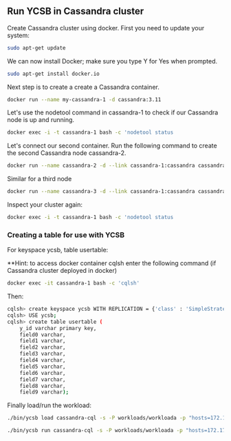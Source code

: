 ## Run YCSB in Cassandra cluster

Create Cassandra cluster using docker. First you need to update your system:

```sh
sudo apt-get update
```

We can now install Docker; make sure you type Y for Yes when prompted.

```sh
sudo apt-get install docker.io
```

Next step is to create a create a Cassandra container.

```sh
docker run --name my-cassandra-1 -d cassandra:3.11
```

Let's use the nodetool command in cassandra-1 to check if our Cassandra node is up and running.

```sh
docker exec -i -t cassandra-1 bash -c 'nodetool status
```

Let's connect our second container. Run the following command to create the second Cassandra node cassandra-2.

```sh
docker run --name cassandra-2 -d --link cassandra-1:cassandra cassandra:3.11
```

Similar for a third node

```sh
docker run --name cassandra-3 -d --link cassandra-1:cassandra cassandra:3.11
```

Inspect your cluster again:

```sh
docker exec -i -t cassandra-1 bash -c 'nodetool status
```

### Creating a table for use with YCSB

For keyspace ycsb, table usertable:

**Hint: to access docker container cqlsh enter the following command (if Cassandra cluster deployed in docker)

```sh
docker exec -it cassandra-1 bash -c 'cqlsh'
```

Then:

```sh
cqlsh> create keyspace ycsb WITH REPLICATION = {'class' : 'SimpleStrategy', 'replication_factor': 3 };
cqlsh> USE ycsb;
cqlsh> create table usertable (
    y_id varchar primary key,
    field0 varchar,
    field1 varchar,
    field2 varchar,
    field3 varchar,
    field4 varchar,
    field5 varchar,
    field6 varchar,
    field7 varchar,
    field8 varchar,
    field9 varchar);
```

Finally load/run the workload:

```sh
./bin/ycsb load cassandra-cql -s -P workloads/workloada -p "hosts=172.17.0.2"
```

```sh
./bin/ycsb run cassandra-cql -s -P workloads/workloada -p "hosts=172.17.0.2" -p status.interval=1 > outputRun.txt

```
